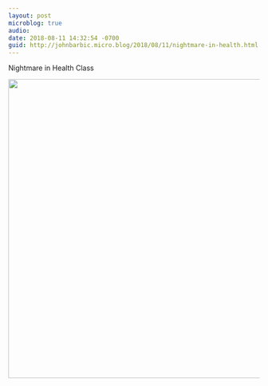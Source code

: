 ```yaml
---
layout: post
microblog: true
audio: 
date: 2018-08-11 14:32:54 -0700
guid: http://johnbarbic.micro.blog/2018/08/11/nightmare-in-health.html
---
```

Nightmare in Health Class

<img src="http://www.barbic.com/uploads/2018/0b291be543.jpg" width="600" height="600" />
